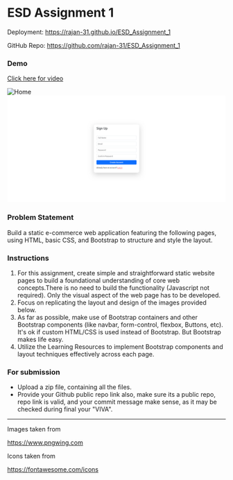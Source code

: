 # ESD Assignment 1

Deployment: https://rajan-31.github.io/ESD_Assignment_1

GitHub Repo: https://github.com/rajan-31/ESD_Assignment_1

### Demo

[Click here for video](./demo/ESD_Assignment_1_demo.webm) 

![Home](./demo/Home.png) ![Sign Up](./demo/Sign%20Up.png)

### Problem Statement

Build a static e-commerce web application featuring the following pages, using HTML, basic CSS, and Bootstrap to structure and style the layout.

### Instructions

1. For this assignment, create simple and straightforward static website pages to build a foundational understanding of core web concepts.There is no need to build the functionality (Javascript not required). Only the visual aspect of the web page has to be developed.
2. Focus on replicating the layout and design of the images provided below.
3. As far as possible, make use of Bootstrap containers and other Bootstrap components (like navbar, form-control, flexbox, Buttons, etc). It's ok if custom HTML/CSS is used instead of Bootstrap. But Bootstrap makes life easy.
4. Utilize the Learning Resources to implement Bootstrap components and layout techniques effectively across each page. 

### For submission

- Upload a zip file, containing all the files.
- Provide your Github public repo link also, make sure its a public repo, repo link is valid, and your commit message make sense, as it may be checked during final your "VIVA". 

---

Images taken from

https://www.pngwing.com

Icons taken from

https://fontawesome.com/icons